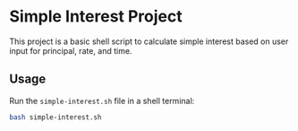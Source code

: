 # Simple Interest Project

This project is a basic shell script to calculate simple interest based on user input for principal, rate, and time.

## Usage

Run the `simple-interest.sh` file in a shell terminal:

```bash
bash simple-interest.sh
